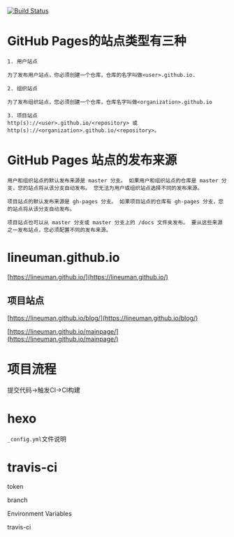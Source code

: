 [![Build Status](https://travis-ci.com/lineuman/blogWithHexo.svg?branch=master)](https://travis-ci.com/lineuman/blogWithHexo)

# GitHub Pages的站点类型有三种
```
1. 用户站点

为了发布用户站点，你必须创建一个仓库，仓库的名字叫做<user>.github.io.

2. 组织站点

为了发布组织站点，您必须创建一个仓库，仓库名字叫做<organization>.github.io

3. 项目站点
http(s)://<user>.github.io/<repository> 或 http(s)://<organization>.github.io/<repository>。
```

# GitHub Pages 站点的发布来源
```
用户和组织站点的默认发布来源是 master 分支。 如果用户和组织站点的仓库是 master 分支，您的站点将从该分支自动发布。 您无法为用户或组织站点选择不同的发布来源。

项目站点的默认发布来源是 gh-pages 分支。 如果项目站点的仓库有 gh-pages 分支，您的站点将从该分支自动发布。

项目站点也可以从 master 分支或 master 分支上的 /docs 文件夹发布。 要从这些来源之一发布站点，您必须配置不同的发布来源。
```

# lineuman.github.io
[https://lineuman.github.io/](https://lineuman.github.io/)


## 项目站点
[https://lineuman.github.io/blog/](https://lineuman.github.io/blog/)

[https://lineuman.github.io/mainpage/](https://lineuman.github.io/mainpage/)

# 项目流程

提交代码->触发CI->CI构建

# hexo

`_config.yml`文件说明


# travis-ci
token

branch

Environment Variables


travis-ci